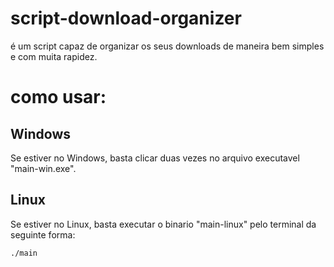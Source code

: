 # script-download-organizer
é um script capaz de organizar os seus downloads de maneira bem simples e com muita rapidez.


# como usar:

<h2>Windows</h2>
Se estiver no Windows, basta clicar duas vezes no arquivo executavel "main-win.exe".

</hr>

<h2>Linux</h2>
Se estiver no Linux, basta executar o binario "main-linux" pelo terminal da seguinte forma:

```
./main
```